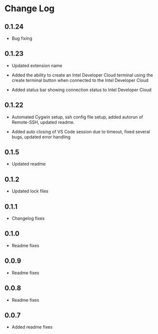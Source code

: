 # Change Log
## 0.1.24

- Bug fixing

## 0.1.23

- Updated extension name

- Added the ability to create an Intel Developer Cloud terminal using the create terminal button when connected to the Intel Developer Cloud

- Added status bar showing connection status to Intel Developer Cloud

## 0.1.22

- Automated Cygwin setup, ssh config file setup, added autorun of Remote-SSH, updated readme. 

- Added auto closing of VS Code session due to timeout, fixed several bugs, updated error handling

## 0.1.5

- Updated readme

## 0.1.2

- Updated lock files

## 0.1.1

- Changelog fixes

## 0.1.0

- Readme fixes

## 0.0.9

- Readme fixes

## 0.0.8

- Readme fixes

## 0.0.7

- Added readme fixes

